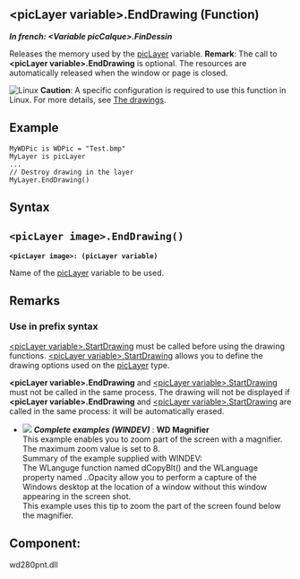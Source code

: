 


## &lt;picLayer variable&gt;.EndDrawing (Function)

***In french: &lt;Variable picCalque&gt;.FinDessin***



<a name="XUse"></a>
<a name="Use"></a>
<a name="description"></a>
Releases the memory used by the [picLayer](../WDLang1/1000024604.md) variable.
**Remark**: The call to **&lt;picLayer variable&gt;.EndDrawing** is optional. The resources are automatically released when the window or page is closed.



![Linux](https://doc.pcsoft.fr/ext/images/us/LX.png) **Caution**: A specific configuration is required to use this function in Linux. For more details, see [The drawings](../WDLang1/3029035.md). 
<a name="Example1"></a>
<a name="sample_code"></a>

## Example


```wl
MyWDPic is WDPic = "Test.bmp"
MyLayer is picLayer
...
// Destroy drawing in the layer
MyLayer.EndDrawing()
```

<a name="XSYNTAX"></a>
<a name="SYNTAX1"></a>

## Syntax

`<picLayer image>.EndDrawing()`
---

**`<picLayer image>: (picLayer variable)`**

Name of the [picLayer](../WDLang1/1000024604.md) variable to be used.



<a name="NOTE0"></a>
<a name="NOTE0_1"></a>

## Remarks


### Use in prefix syntax
<a name="use_prefix_syntax_ELTPARAGRAPHE000466"></a>

[&lt;picLayer variable&gt;.StartDrawing](../WDLang1/1000024470.md) must be called before using the drawing functions. [&lt;picLayer variable&gt;.StartDrawing](../WDLang1/1000024470.md) allows you to define the drawing options used on the [picLayer](../WDLang1/1000024604.md) type.

**&lt;picLayer variable&gt;.EndDrawing** and [&lt;picLayer variable&gt;.StartDrawing](../WDLang1/1000024470.md) must not be called in the same process.
The drawing will not be displayed if **&lt;picLayer variable&gt;.EndDrawing** and [&lt;picLayer variable&gt;.StartDrawing](../WDLang1/1000024470.md) are called in the same process: it will be automatically erased.
<a name="NOTE0_2"></a>
<a name="NOTE0_3"></a>
<a name="NOTE0_4"></a>


- ![](https://doc.pcsoft.fr/en-US/images/image.awp?langid=3&name=WDMagnifier.gif) ***Complete examples (WINDEV)*** : **WD Magnifier** <br>This example enables you to zoom part of the screen with a magnifier.<br>The maximum zoom value is set to 8.<br>Summary of the example supplied with WINDEV: <br>The WLanguge function named dCopyBlt() and the WLanguage property named ..Opacity allow you to perform a capture of the Windows desktop at the location of a window without this window appearing in the screen shot.<br>This example uses this tip to zoom the part of the screen found below the magnifier.

<a name="XComponent"></a>

## Component:
wd280pnt.dll
